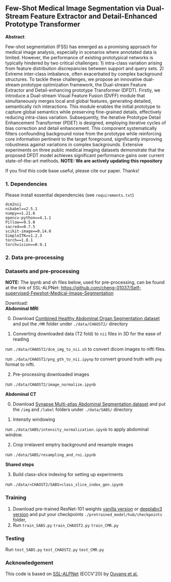 ## Few-Shot Medical Image Segmentation via Dual-Stream Feature  Extractor and Detail-Enhanced Prototype Transformer


**Abstract**:

Few-shot segmentation (FSS) has emerged as a promising approach for medical image analysis, especially in scenarios where annotated data is limited. However, the performance of existing prototypical networks is typically hindered by two critical challenges: 1) intra-class variation arising from feature distribution discrepancies between support and query sets. 2) Extreme inter-class imbalance, often exacerbated by complex background structures. To tackle these challenges, we propose an innovative dual-stream prototype optimization framework, the Dual-stream Feature Extractor and Detail-enhancing prototype Transformer (DFDT). Firstly, we introduce a Dual-stream Visual Feature Fusion (DVFF) module that simultaneously merges local and global features, generating detailed, semantically rich interactions. This module enables the initial prototype to capture global semantics while preserving fine-grained details, effectively reducing intra-class variation. Subsequently, the iterative Prototype Detail Enhancement Transformer (PDET) is designed, employing iterative cycles of bias correction and detail enhancement. This component systematically filters confounding background noise from the prototype while reinforcing core information pertinent to the target foreground, significantly improving robustness against variations in complex backgrounds. Extensive experiments on three public medical imaging datasets demonstrate that the proposed DFDT model achieves significant performance gains over current state-of-the-art methods.
**NOTE: We are actively updating this repository**

If you find this code base useful, please cite our paper. Thanks!


### 1. Dependencies

Please install essential dependencies (see `requirements.txt`) 

```
dcm2nii
nibabel==2.5.1
numpy==1.21.6
opencv-python==4.1.1
Pillow==9.5.0 
sacred==0.7.5
scikit-image==0.14.0
SimpleITK==1.2.3
torch==1.8.1
torchvision==0.9.1
```

### 2. Data pre-processing 

### Datasets and pre-processing
**NOTE:** The ipynb and sh files below, used for pre-processing, can be found at the link of SSL-ALPNet: https://github.com/cheng-01037/Self-supervised-Fewshot-Medical-Image-Segmentation 

Download:  
**Abdominal MRI**

0. Download [Combined Healthy Abdominal Organ Segmentation dataset](https://chaos.grand-challenge.org/) and put the `/MR` folder under `./data/CHAOST2/` directory

1. Converting downloaded data (T2 fold) to `nii` files in 3D for the ease of reading

run `./data/CHAOST2/dcm_img_to_nii.sh` to convert dicom images to nifti files.

run `./data/CHAOST2/png_gth_to_nii.ipynp` to convert ground truth with `png` format to nifti.

2. Pre-processing downloaded images

run `./data/CHAOST2/image_normalize.ipynb`

**Abdominal CT**

0. Download [Synapse Multi-atlas Abdominal Segmentation dataset](https://www.synapse.org/#!Synapse:syn3193805/wiki/217789) and put the `/img` and `/label` folders under `./data/SABS/` directory

1. Intensity windowing 

run `./data/SABS/intensity_normalization.ipynb` to apply abdominal window.

2. Crop irrelavent emptry background and resample images

run `./data/SABS/resampling_and_roi.ipynb` 

**Shared steps**

3. Build class-slice indexing for setting up experiments

run `./data/<CHAOST2/SABS>class_slice_index_gen.ipynb`  

### Training  
1. Download pre-trained ResNet-101 weights [vanilla version](https://download.pytorch.org/models/resnet101-63fe2227.pth) or [deeplabv3 version](https://download.pytorch.org/models/deeplabv3_resnet101_coco-586e9e4e.pth) and put your checkpoints `./pretrained_model/hub/checkpoints` folder,
2. Run `train_SABS.py`
       `train_CHAOST2.py`
       `train_CMR.py`

### Testing
Run `test_SABS.py`
    `test_CHAOST2.py`
    `test_CMR.py`

### Acknowledgement
This code is based on [SSL-ALPNet](https://arxiv.org/abs/2007.09886v2) (ECCV'20) by [Ouyang et al.](https://github.com/cheng-01037/Self-supervised-Fewshot-Medical-Image-Segmentation.git)
